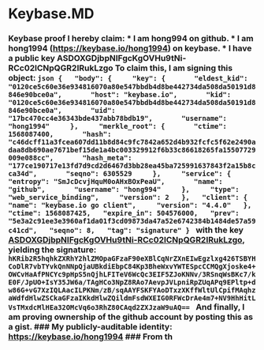 # Keybase.MD
### Keybase proof  I hereby claim:    * I am hong994 on github.   * I am hong1994 (https://keybase.io/hong1994) on keybase.   * I have a public key ASDOXGDjbpNIFgcKgOVHu9tNi-RCc02lCNpQGR2IRukLzgo  To claim this, I am signing this object:  ```json {   "body": {     "key": {       "eldest_kid": "0120ce5c60e36e934816070a80e547bbdb4d8be442734da508da50191d8846e90bce0a",       "host": "keybase.io",       "kid": "0120ce5c60e36e934816070a80e547bbdb4d8be442734da508da50191d8846e90bce0a",       "uid": "17bc470cc4e36343bde437abb78bdb19",       "username": "hong1994"     },     "merkle_root": {       "ctime": 1568087400,       "hash": "c46dcff11a3fcea607dd11b8d84c9fc7842a652d4b932fcfc5f62e2490adaa8db690ae7671bef15de1a4bc003329912f6b33c86618265fa15507729009e088cc",       "hash_meta": "177ce190717e13fd7d9cd2d6467d3bb28ea45ba725991637843f2a15b8cca34d",       "seqno": 6305529     },     "service": {       "entropy": "SmJcDcvjHquM0oAHxBOxPeaU",       "name": "github",       "username": "hong994"     },     "type": "web_service_binding",     "version": 2   },   "client": {     "name": "keybase.io go client",     "version": "4.4.0"   },   "ctime": 1568087425,   "expire_in": 504576000,   "prev": "5e3a2c91ee3e3960af1da01f3cd09873da47a52e6742384b1484de57a59c41cd",   "seqno": 8,   "tag": "signature" } ```  with the key [ASDOXGDjbpNIFgcKgOVHu9tNi-RCc02lCNpQGR2IRukLzgo](https://keybase.io/hong1994), yielding the signature:  ``` hKRib2R5hqhkZXRhY2hlZMOpaGFzaF90eXBlCqNrZXnEIwEgzlxg426TSBYHCoDlR7vbTYvkQnNNpQjaUBkdiEbpC84Kp3BheWxvYWTESpcCCMQgXjoske4+OWCvHaAfPNCYc9pHpS5nQjhLFITeV6WcQc3EIF5ZJoKNNv/3RSnqWsBKc7/kE0F/JpUO+IsY35JW6a/TAgHCo3NpZ8RAo7AevpJVLpniRpZUqAPq9EPltp+dw86G+vG7XzIQLAacILPKNm/zB/sqAAYFSKFYAoDTxzXKffWltUlCpifMAqhzaWdfdHlwZSCkaGFzaIKkdHlwZQildmFsdWXEIG0RFWcDrAe4m7+NV9HhHitLVsTMxdcMlHEa32OMcVq6o3RhZ80CAqd2ZXJzaW9uAQ==  ```  And finally, I am proving ownership of the github account by posting this as a gist.  ### My publicly-auditable identity:  https://keybase.io/hong1994  ### From th
